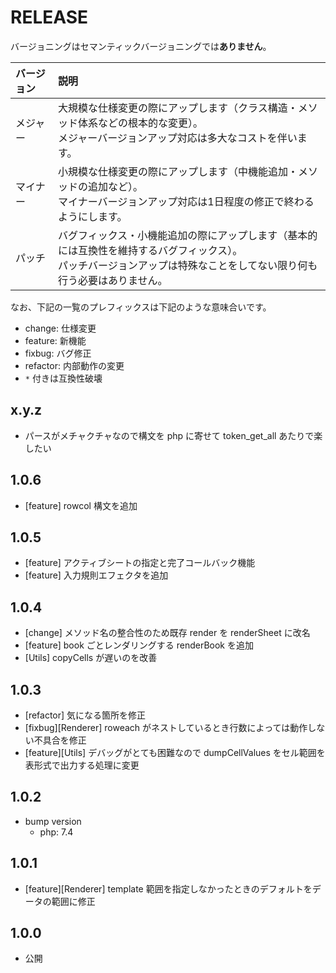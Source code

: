 # RELEASE

バージョニングはセマンティックバージョニングでは**ありません**。

| バージョン   | 説明
|:--           |:--
| メジャー     | 大規模な仕様変更の際にアップします（クラス構造・メソッド体系などの根本的な変更）。<br>メジャーバージョンアップ対応は多大なコストを伴います。
| マイナー     | 小規模な仕様変更の際にアップします（中機能追加・メソッドの追加など）。<br>マイナーバージョンアップ対応は1日程度の修正で終わるようにします。
| パッチ       | バグフィックス・小機能追加の際にアップします（基本的には互換性を維持するバグフィックス）。<br>パッチバージョンアップは特殊なことをしてない限り何も行う必要はありません。

なお、下記の一覧のプレフィックスは下記のような意味合いです。

- change: 仕様変更
- feature: 新機能
- fixbug: バグ修正
- refactor: 内部動作の変更
- `*` 付きは互換性破壊

## x.y.z

- パースがメチャクチャなので構文を php に寄せて token_get_all あたりで楽したい

## 1.0.6

- [feature] rowcol 構文を追加

## 1.0.5

- [feature] アクティブシートの指定と完了コールバック機能
- [feature] 入力規則エフェクタを追加

## 1.0.4

- [change] メソッド名の整合性のため既存 render を renderSheet に改名
- [feature] book ごとレンダリングする renderBook を追加
- [Utils] copyCells が遅いのを改善

## 1.0.3

- [refactor] 気になる箇所を修正
- [fixbug][Renderer] roweach がネストしているとき行数によっては動作しない不具合を修正
- [feature][Utils] デバッグがとても困難なので dumpCellValues をセル範囲を表形式で出力する処理に変更

## 1.0.2

- bump version
  - php: 7.4

## 1.0.1

- [feature][Renderer] template 範囲を指定しなかったときのデフォルトをデータの範囲に修正

## 1.0.0

- 公開
